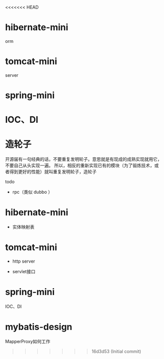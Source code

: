 <<<<<<< HEAD
# hibernate-mini

orm





# tomcat-mini

server



# spring-mini

IOC、DI
=======
# 造轮子

开源届有一句经典的话，不要重复发明轮子。意思就是有现成的成熟实现就用它，不要自己从头实现一遍。
所以，相反的重新实现已有的模块（为了锻炼技术，或者得到更好的性能）就叫重复发明轮子，造轮子



todo

- rpc（类似 dubbo ）



# hibernate-mini

- 实体映射表



# tomcat-mini

- http server

- servlet接口 

# spring-mini

IOC、DI



# mybatis-design

MapperProxy如何工作





>>>>>>> 16d3d53 (Initial commit)
